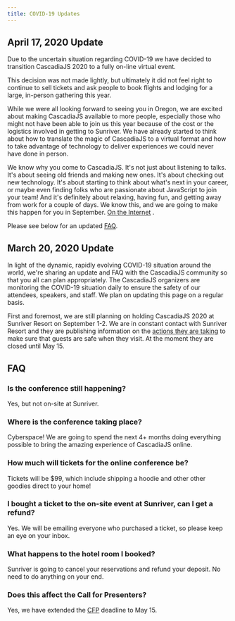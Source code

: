 ```yaml
---
title: COVID-19 Updates
---
```

## April 17, 2020 Update

Due to the uncertain situation regarding COVID-19 we have decided to transition CascadiaJS 2020 to a <span class="highlight warning">fully on-line virtual event</span>. 

This decision was not made lightly, but ultimately it did not feel right to continue to sell tickets and ask people to book flights and lodging for a large, in-person gathering this year. 

While we were all looking forward to seeing you in Oregon, we are excited about making CascadiaJS available to more people, especially those who might not have been able to join us this year because of the cost or the logistics involved in getting to Sunriver. We have already started to think about how to translate the magic of CascadiaJS to a virtual format and how to take advantage of technology to deliver experiences we could never have done in person.

We know why you come to CascadiaJS. It's not just about listening to talks. It's about seeing old friends and making new ones. It's about checking out new technology. It's about starting to think about what's next in your career, or maybe even finding folks who are passionate about JavaScript to join your team! And it's definitely about relaxing, having fun, and getting away from work for a couple of days. We know this, and we are going to make this happen for you in September. <u>On the Internet</u> <i class="fa fa-globe"></i>.

Please see below for an updated [FAQ](#faq).

## March 20, 2020 Update

In light of the dynamic, rapidly evolving COVID-19 situation around the world, we&#39;re sharing an update and FAQ with the CascadiaJS community so that you all can plan appropriately. The CascadiaJS organizers are monitoring the COVID-19 situation daily to ensure the safety of our attendees, speakers, and staff. We plan on updating this page on a regular basis.

First and foremost, we are still planning on holding CascadiaJS 2020 at Sunriver Resort on September 1-2. We are in constant contact with Sunriver Resort and they are publishing information on the [actions they are taking](https://www.destinationhotels.com/sunriver-resort/resort/coronavirus-actions) to make sure that guests are safe when they visit. At the moment they are closed until May 15.

## FAQ

### Is the conference still happening?

Yes, but not on-site at Sunriver.

### Where is the conference taking place?

Cyberspace! We are going to spend the next 4+ months doing everything possible to bring the amazing experience of CascadiaJS online.

### How much will tickets for the online conference be?

Tickets will be $99, which include shipping a hoodie and other other goodies direct to your home!

### I bought a ticket to the on-site event at Sunriver, can I get a refund?

Yes. We will be emailing everyone who purchased a ticket, so please keep an eye on your inbox.

### What happens to the hotel room I booked?

Sunriver is going to cancel your reservations and refund your deposit. No need to do anything on your end.

### Does this affect the Call for Presenters?

Yes, we have extended the [CFP](/cfp) deadline to <span class="highlight warning">May 15</span>.

